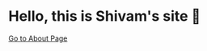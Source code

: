 <!DOCTYPE html>
<html>
<head>
  <title>Shivam's Website</title>
</head>
<body>
  <h1>Hello, this is Shivam's site 🚀</h1>
  <a href="about.html">Go to About Page</a>
</body>
</html>

